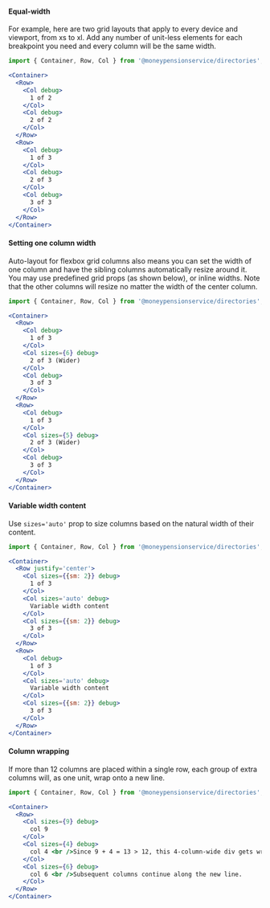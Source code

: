 #### **Equal-width**

For example, here are two grid layouts that apply to every device and viewport, from xs to xl. Add any number of unit-less elements for each breakpoint you need and every column will be the same width.

```jsx
import { Container, Row, Col } from '@moneypensionservice/directories';

<Container>
  <Row>
    <Col debug>
      1 of 2
    </Col>
    <Col debug>
      2 of 2
    </Col>
  </Row>
  <Row>
    <Col debug>
      1 of 3
    </Col>
    <Col debug>
      2 of 3
    </Col>
    <Col debug>
      3 of 3
    </Col>
  </Row>
</Container>
```

#### **Setting one column width**

Auto-layout for flexbox grid columns also means you can set the width of one column and have the sibling columns automatically resize around it. You may use predefined grid props (as shown below), or inline widths. Note that the other columns will resize no matter the width of the center column.

```jsx
import { Container, Row, Col } from '@moneypensionservice/directories';

<Container>
  <Row>
    <Col debug>
      1 of 3
    </Col>
    <Col sizes={6} debug>
      2 of 3 (Wider)
    </Col>
    <Col debug>
      3 of 3
    </Col>
  </Row>
  <Row>
    <Col debug>
      1 of 3
    </Col>
    <Col sizes={5} debug>
      2 of 3 (Wider)
    </Col>
    <Col debug>
      3 of 3
    </Col>
  </Row>
</Container>
```

#### **Variable width content**

Use `sizes='auto'` prop to size columns based on the natural width of their content.

```jsx
import { Container, Row, Col } from '@moneypensionservice/directories';

<Container>
  <Row justify='center'>
    <Col sizes={{sm: 2}} debug>
      1 of 3
    </Col>
    <Col sizes='auto' debug>
      Variable width content
    </Col>
    <Col sizes={{sm: 2}} debug>
      3 of 3
    </Col>
  </Row>
  <Row>
    <Col debug>
      1 of 3
    </Col>
    <Col sizes='auto' debug>
      Variable width content
    </Col>
    <Col sizes={{sm: 2}} debug>
      3 of 3
    </Col>
  </Row>
</Container>
```

#### **Column wrapping**

If more than 12 columns are placed within a single row, each group of extra columns will, as one unit, wrap onto a new line.

```jsx
import { Container, Row, Col } from '@moneypensionservice/directories';

<Container>
  <Row>
    <Col sizes={9} debug>
      col 9
    </Col>
    <Col sizes={4} debug>
      col 4 <br />Since 9 + 4 = 13 > 12, this 4-column-wide div gets wrapped onto a new line as one contiguous unit.
    </Col>
    <Col sizes={6} debug>
      col 6 <br />Subsequent columns continue along the new line.
    </Col>
  </Row>
</Container>
```

